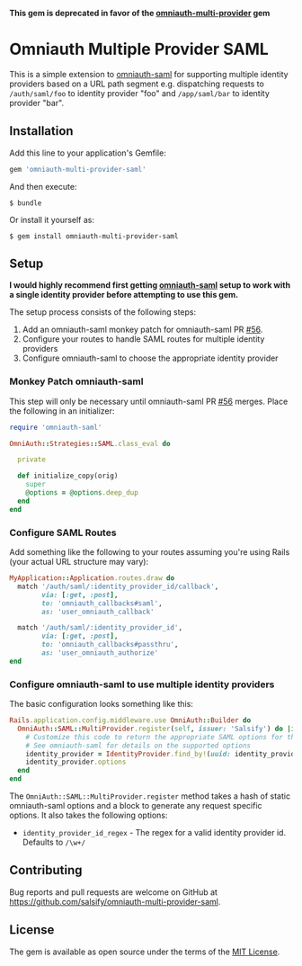 **This gem is deprecated in favor of the [omniauth-multi-provider](https://github.com/salsify/omniauth-multi-provider) gem**

# Omniauth Multiple Provider SAML

This is a simple extension to [omniauth-saml](https://github.com/PracticallyGreen/omniauth-saml) for supporting multiple identity providers based on a URL path segment e.g. dispatching requests to `/auth/saml/foo` to identity provider "foo" and `/app/saml/bar` to identity provider "bar".

## Installation

Add this line to your application's Gemfile:

```ruby
gem 'omniauth-multi-provider-saml'
```

And then execute:

    $ bundle
    
Or install it yourself as:

    $ gem install omniauth-multi-provider-saml

## Setup

**I would highly recommend first getting [omniauth-saml](https://github.com/PracticallyGreen/omniauth-saml) setup to work with a single identity provider before attempting to use this gem.** 

The setup process consists of the following steps:

1. Add an omniauth-saml monkey patch for omniauth-saml PR [#56](https://github.com/PracticallyGreen/omniauth-saml/pull/56).
1. Configure your routes to handle SAML routes for multiple identity providers
1. Configure omniauth-saml to choose the appropriate identity provider

### Monkey Patch omniauth-saml

This step will only be necessary until omniauth-saml PR [#56](https://github.com/PracticallyGreen/omniauth-saml/pull/56) merges. Place the following in an initializer:

```ruby
require 'omniauth-saml'

OmniAuth::Strategies::SAML.class_eval do

  private

  def initialize_copy(orig)
    super
    @options = @options.deep_dup
  end
end
```

### Configure SAML Routes

Add something like the following to your routes assuming you're using Rails (your actual URL structure may vary):

```ruby
MyApplication::Application.routes.draw do
  match '/auth/saml/:identity_provider_id/callback',
        via: [:get, :post],
        to: 'omniauth_callbacks#saml',
        as: 'user_omniauth_callback'

  match '/auth/saml/:identity_provider_id',
        via: [:get, :post],
        to: 'omniauth_callbacks#passthru',
        as: 'user_omniauth_authorize'
end
```

### Configure omniauth-saml to use multiple identity providers

The basic configuration looks something like this:

```ruby
Rails.application.config.middleware.use OmniAuth::Builder do
  OmniAuth::SAML::MultiProvider.register(self, issuer: 'Salsify') do |identity_provider_id, rack_env|
    # Customize this code to return the appropriate SAML options for the given identity provider
    # See omniauth-saml for details on the supported options
    identity_provider = IdentityProvider.find_by!(uuid: identity_provider_id)
    identity_provider.options
  end
end
```
The `OmniAuth::SAML::MultiProvider.register` method takes a hash of static omniauth-saml options and a block to generate any request specific options. It also takes the following options:
* `identity_provider_id_regex` - The regex for a valid identity provider id. Defaults to `/\w+/`

## Contributing

Bug reports and pull requests are welcome on GitHub at https://github.com/salsify/omniauth-multi-provider-saml.


## License

The gem is available as open source under the terms of the [MIT License](http://opensource.org/licenses/MIT).

